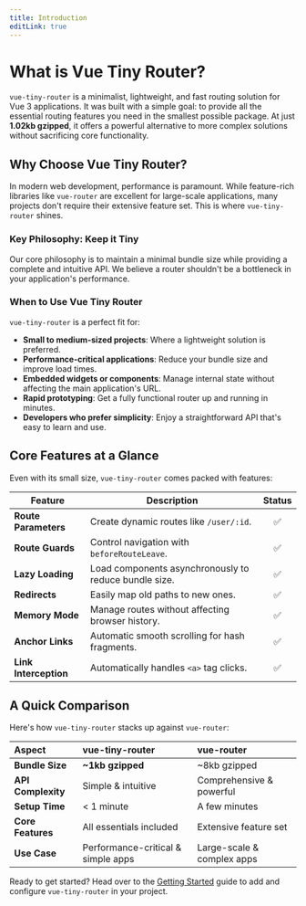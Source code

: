 ```yaml
---
title: Introduction
editLink: true
---
```


# What is Vue Tiny Router?

`vue-tiny-router` is a minimalist, lightweight, and fast routing solution for Vue 3 applications. It was built with a simple goal: to provide all the essential routing features you need in the smallest possible package. At just **1.02kb gzipped**, it offers a powerful alternative to more complex solutions without sacrificing core functionality.

## Why Choose Vue Tiny Router?

In modern web development, performance is paramount. While feature-rich libraries like `vue-router` are excellent for large-scale applications, many projects don't require their extensive feature set. This is where `vue-tiny-router` shines.

### Key Philosophy: Keep it Tiny

Our core philosophy is to maintain a minimal bundle size while providing a complete and intuitive API. We believe a router shouldn't be a bottleneck in your application's performance.

### When to Use Vue Tiny Router

`vue-tiny-router` is a perfect fit for:
- **Small to medium-sized projects**: Where a lightweight solution is preferred.
- **Performance-critical applications**: Reduce your bundle size and improve load times.
- **Embedded widgets or components**: Manage internal state without affecting the main application's URL.
- **Rapid prototyping**: Get a fully functional router up and running in minutes.
- **Developers who prefer simplicity**: Enjoy a straightforward API that's easy to learn and use.

## Core Features at a Glance

Even with its small size, `vue-tiny-router` comes packed with features:

| Feature | Description | Status |
| --- | --- | :---: |
| **Route Parameters** | Create dynamic routes like `/user/:id`. | ✅ |
| **Route Guards** | Control navigation with `beforeRouteLeave`. | ✅ |
| **Lazy Loading** | Load components asynchronously to reduce bundle size. | ✅ |
| **Redirects** | Easily map old paths to new ones. | ✅ |
| **Memory Mode** | Manage routes without affecting browser history. | ✅ |
| **Anchor Links** | Automatic smooth scrolling for hash fragments. | ✅ |
| **Link Interception** | Automatically handles `<a>` tag clicks. | ✅ |

## A Quick Comparison

Here's how `vue-tiny-router` stacks up against `vue-router`:

| Aspect | vue-tiny-router | vue-router |
| :--- | :--- | :--- |
| **Bundle Size** | **~1kb gzipped** | ~8kb gzipped |
| **API Complexity** | Simple & intuitive | Comprehensive & powerful |
| **Setup Time** | < 1 minute | A few minutes |
| **Core Features** | All essentials included | Extensive feature set |
| **Use Case** | Performance-critical & simple apps | Large-scale & complex apps |

Ready to get started? Head over to the [Getting Started](./getting-started.md) guide to add and configure `vue-tiny-router` in your project. 